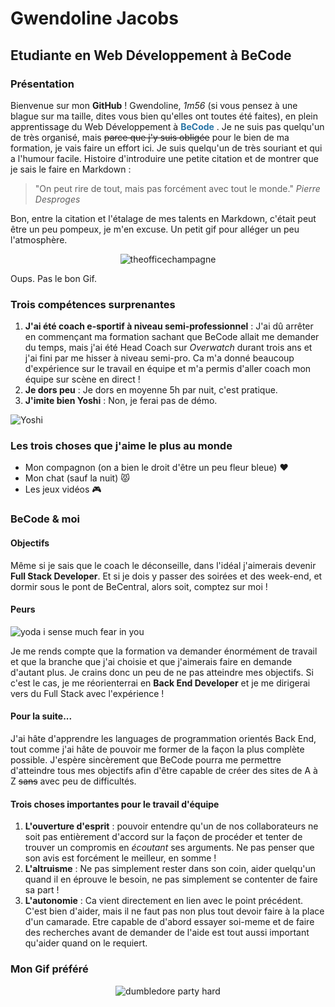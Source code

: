 # Gwendoline Jacobs
## Etudiante en Web Développement à BeCode
### Présentation
Bienvenue sur mon **GitHub** ! Gwendoline, *1m56* (si vous pensez à une blague sur ma taille, dites vous bien qu'elles ont toutes été faites), en plein apprentissage du Web Développement à <span style="color:#2874A6"> **BeCode** </span>. Je ne suis pas quelqu'un de très organisé, mais ~~parce que j'y suis obligée~~ pour le bien de ma formation, je vais faire un effort ici. Je suis quelqu'un de très souriant et qui a l'humour facile. Histoire d'introduire une petite citation et de montrer que je sais le faire en Markdown : 
>"On peut rire de tout, mais pas forcément avec tout le monde." 
*Pierre Desproges*

Bon, entre la citation et l'étalage de mes talents en Markdown, c'était peut être un peu pompeux, je m'en excuse. Un petit gif pour alléger un peu l'atmosphère. 

<p align="center">
  <img src="https://media1.giphy.com/media/pkKt4lHJuZj9KjsxoS/giphy.gif?cid=ecf05e47xjtdaguxpeurfg7c5wy7uo86loo2d003bapxnk8o&ep=v1_gifs_search&rid=giphy.gif&ct=g" alt="theofficechampagne" />
</p>

Oups. Pas le bon Gif.

### Trois compétences surprenantes
1. **J'ai été coach e-sportif à niveau semi-professionnel** : J'ai dû arrêter en commençant ma formation sachant que BeCode allait me demander du temps, mais j'ai été Head Coach sur *Overwatch* durant trois ans et j'ai fini par me hisser à niveau semi-pro. Ca m'a donné beaucoup d'expérience sur le travail en équipe et m'a permis d'aller coach mon équipe sur scène en direct !
2. **Je dors peu** : Je dors en moyenne 5h par nuit, c'est pratique. 
3. **J'imite bien Yoshi** : Non, je ferai pas de démo.

![Yoshi](https://pigmentine.webinnov.fr/post-it/img/Yoshi_256.png)

### Les trois choses que j'aime le plus au monde 
- Mon compagnon (on a bien le droit d'être un peu fleur bleue) :heart:
- Mon chat (sauf la nuit) :pouting_cat:
- Les jeux vidéos :video_game:

### BeCode & moi
#### Objectifs
Même si je sais que le coach le déconseille, dans l'idéal j'aimerais devenir **Full Stack Developer**. Et si je dois y passer des soirées et des week-end, et dormir sous le pont de BeCentral, alors soit, comptez sur moi ! 

#### Peurs

![yoda i sense much fear in you](https://media.giphy.com/media/3o7abrH8o4HMgEAV9e/giphy.gif)

Je me rends compte que la formation va demander énormément de travail et que la branche que j'ai choisie et que j'aimerais faire en demande d'autant plus. Je crains donc un peu de ne pas atteindre mes objectifs. Si c'est le cas, je me réorienterrai en **Back End Developer** et je me dirigerai vers du Full Stack avec l'expérience !

#### Pour la suite...
J'ai hâte d'apprendre les languages de programmation orientés Back End, tout comme j'ai hâte de pouvoir me former de la façon la plus complète possible. J'espère sincèrement que BeCode pourra me permettre d'atteindre tous mes objectifs afin d'être capable de créer des sites de A à Z ~~sans~~ avec peu de difficultés. 

#### Trois choses importantes pour le travail d'équipe 
1. **L'ouverture d'esprit** : pouvoir entendre qu'un de nos collaborateurs ne soit pas entièrement d'accord sur la façon de procéder et tenter de trouver un compromis en *écoutant* ses arguments. Ne pas penser que son avis est forcément le meilleur, en somme ! 
2. **L'altruisme** : Ne pas simplement rester dans son coin, aider quelqu'un quand il en éprouve le besoin, ne pas simplement se contenter de faire sa part !
3. **L'autonomie** : Ca vient directement en lien avec le point précédent. C'est bien d'aider, mais il ne faut pas non plus tout devoir faire à la place d'un camarade. Etre capable de d'abord essayer soi-meme et de faire des recherches avant de demander de l'aide est tout aussi important qu'aider quand on le requiert. 

### Mon Gif préféré
<p align="center">
  <img src="https://media.giphy.com/media/hsBZfDG7wiWHu/giphy.gif" alt="dumbledore party hard" />
</p>


